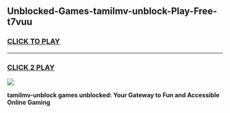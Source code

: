 
## Unblocked-Games-tamilmv-unblock-Play-Free-t7vuu
<h3>
<a href="https://premium76.site?title=tamilmv-unblock&ref=18A1">CLICK TO PLAY</a></h3>
<hr>

<h3>
<a href="https://premium76.site?title=tamilmv-unblock&ref=18A1">CLICK 2 PLAY</a>
  
</h3>

<a href="https://premium76.site?title=tamilmv-unblock&ref=18A1"><img src="https://clearcache.store/games.png"></a>


**tamilmv-unblock games unblocked: Your Gateway to Fun and Accessible Online Gaming**
